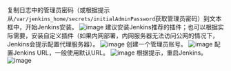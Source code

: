 复制日志中的管理员密码（或根据提示从`/var/jenkins_home/secrets/initialAdminPassword`获取管理员密码）到文本框中，开始Jenkins安装。
![image](https://user-images.githubusercontent.com/63698272/119852599-022a3780-bf42-11eb-9c56-6d22af8ef6d8.png)
建议安装Jenkins推荐的插件；也可以根据实际需要，安装自定义插件（如果内网部署，内网服务器无法访问公网的情况下，Jenkins会提示配置代理服务器）。
![image](https://user-images.githubusercontent.com/63698272/119852639-0e15f980-bf42-11eb-865d-be67849f2cc2.png)
创建一个管理员账号。
![image](https://user-images.githubusercontent.com/63698272/119852673-166e3480-bf42-11eb-94ba-9264f8cee239.png)
配置Jenkins URL，一般使用默认URL。
![image](https://user-images.githubusercontent.com/63698272/119852687-1a01bb80-bf42-11eb-9c53-6ada0d5ba67f.png)
根据提示，重启Jenkins。
![image](https://user-images.githubusercontent.com/63698272/119852718-1f5f0600-bf42-11eb-80a3-bfe6bcbb6cbd.png)

